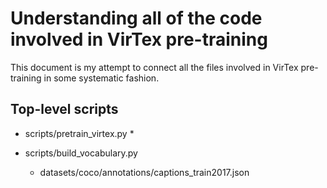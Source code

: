 # Understanding all of the code involved in VirTex pre-training

This document is my attempt to connect all the files involved in VirTex 
pre-training in some systematic fashion.

## Top-level scripts


* scripts/pretrain_virtex.py
  * 


* scripts/build_vocabulary.py
    * datasets/coco/annotations/captions_train2017.json
